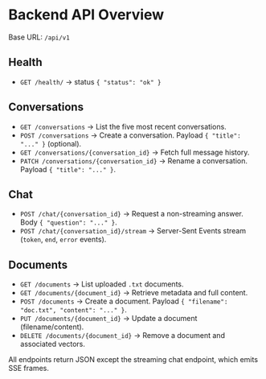 # Backend API Overview

Base URL: `/api/v1`

## Health

- `GET /health/` → status `{ "status": "ok" }`

## Conversations

- `GET /conversations` → List the five most recent conversations.
- `POST /conversations` → Create a conversation. Payload `{ "title": "..." }` (optional).
- `GET /conversations/{conversation_id}` → Fetch full message history.
- `PATCH /conversations/{conversation_id}` → Rename a conversation. Payload `{ "title": "..." }`.

## Chat

- `POST /chat/{conversation_id}` → Request a non-streaming answer. Body `{ "question": "..." }`.
- `POST /chat/{conversation_id}/stream` → Server-Sent Events stream (`token`, `end`, `error` events).

## Documents

- `GET /documents` → List uploaded `.txt` documents.
- `GET /documents/{document_id}` → Retrieve metadata and full content.
- `POST /documents` → Create a document. Payload `{ "filename": "doc.txt", "content": "..." }`.
- `PUT /documents/{document_id}` → Update a document (filename/content).
- `DELETE /documents/{document_id}` → Remove a document and associated vectors.

All endpoints return JSON except the streaming chat endpoint, which emits SSE frames.
